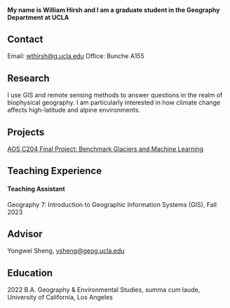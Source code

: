 #### My name is William Hirsh and I am a graduate student in the Geography Department at UCLA
## Contact
Email: wthirsh@g.ucla.edu
Office: Bunche A155
  
## Research
I use GIS and remote sensing methods to answer questions in the realm of biophysical geography. I am particularly interested in how climate change affects high-latitude and alpine environments.

## Projects
[AOS C204 Final Project: Benchmark Glaciers and Machine Learning](project.md)

## Teaching Experience
#### Teaching Assistant 
Geography 7: Introduction to Geographic Information Systems (GIS), Fall 2023
  
## Advisor
Yongwei Sheng, ysheng@geog.ucla.edu
  
## Education
2022  B.A.  Geography & Environmental Studies, summa cum laude, University of California, Los Angeles
  
